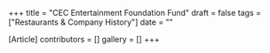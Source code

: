 +++
title = "CEC Entertainment Foundation Fund"
draft = false
tags = ["Restaurants & Company History"]
date = ""

[Article]
contributors = []
gallery = []
+++